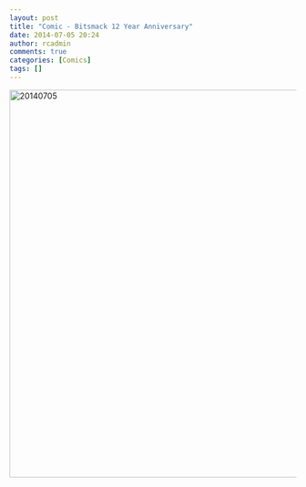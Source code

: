 ```yaml
---
layout: post
title: "Comic - Bitsmack 12 Year Anniversary"
date: 2014-07-05 20:24
author: rcadmin
comments: true
categories: [Comics]
tags: []
---
```

<a href="../comics/2014/07/05/comic-bitsmack-12-year-anniversary/attachment/20140705/" rel="attachment wp-att-2559"><img src="http://dl.bitsmack.com/uploads/2014/07/20140705.jpg" alt="20140705" width="680" height="680" class="alignnone size-full wp-image-2559" /></a>
